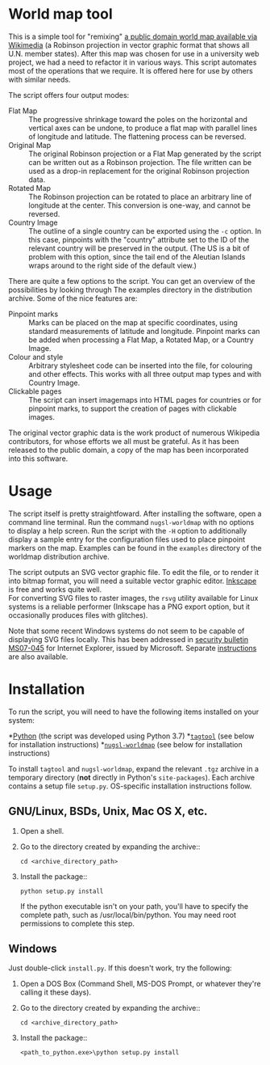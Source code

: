 World map tool
==============

This is a simple tool for "remixing" [a public domain world map
available via Wikimedia][map] (a Robinson projection in vector graphic
format that shows all U.N. member states).  After this map was chosen
for use in a university web project, we had a need to refactor it in
various ways.  This script automates most of the operations that
we require.  It is offered
here for use by others with similar needs.

[map]: http://commons.wikimedia.org/wiki/Image:BlankMap-World6.svg

The script offers four output modes:

<dl>
<dt>Flat Map</dt>
<dd>The progressive shrinkage toward the poles on the horizontal
and vertical axes can be undone, to produce a flat map with
parallel lines of longitude and latitude.  The flattening
process can be reversed.</dd>

<dt>Original Map</dt>
<dd>The original Robinson projection or a Flat Map generated by
the script can be written out as a Robinson projection. The
file written can be used as a drop-in replacement for the
original Robinson projection data.
	
<dt>Rotated Map</dt>
<dd>The Robinson projection can be rotated to place an arbitrary
line of longitude at the center.  This conversion is one-way,
and cannot be reversed.

<dt>Country Image</dt>
<dd>The outline of a single country can be exported using
the <code>-c</code> option.  In this case, pinpoints with the "country"
attribute set to the ID of the relevant country will be
preserved in the output.  (The US is a bit of problem with
this option, since the tail end of the Aleutian Islands
wraps around to the right side of the default view.)</dd>
</dl>

There are quite a few options to the script.  You can get
an overview of the possibilities by looking through The examples
directory in the distribution archive.  Some of the nice
features are:

<dl>
<dt>Pinpoint marks</dt>
<dd>Marks can be placed on the map at specific coordinates,
using standard measurements of latitude and longitude.
Pinpoint marks can be added when processing a Flat Map,
a Rotated Map, or a Country Image.</dd>

<dt>Colour and style</dt>
<dd>Arbitrary stylesheet code can be inserted into the file,
for colouring and other effects.  This works with all three
output map types and with Country Image.</dd>

<dt>Clickable pages</dt>
<dd>The script can insert imagemaps into HTML pages for
countries or for pinpoint marks, to support the creation
of pages with clickable images.</dd>
</dl>

The original vector graphic data is the work product of numerous
Wikipedia contributors, for whose efforts we all must be 
grateful. As it has been released to the public domain, a copy 
of the map has been incorporated into this software.

# Usage

The script itself is pretty straightfoward.  After installing the
software, open a command line terminal.  Run the command
`nugsl-worldmap` with no options to display a help screen.  Run the
script with the `-H` option to additionally display a sample entry for
the configuration files used to place pinpoint markers on the map.
Examples can be found in the `examples` directory of the
worldmap distribution archive.

The script outputs an SVG vector graphic file.  To edit the file, or
to render it into bitmap format, you will need a suitable vector
graphic editor.  [Inkscape][inkscape] is free and works quite well.  
For converting SVG files to raster images, the `rsvg` utility
available for Linux systems is a reliable performer (Inkscape
has a PNG export option, but it occasionally produces files
with glitches).

[inkscape]: http://www.inkscape.org/

Note that some recent Windows systems do not seem to be capable of
displaying SVG files locally.  This has been addressed in [security
bulletin MS07-045][bulletin] for Internet Explorer, issued by
Microsoft.  Separate [instructions][instructions] are also available.

[bulletin]: http://support.microsoft.com/kb/937143

[instructions]: http://support.microsoft.com/kb/935575


# Installation

To run the script, you will need to have the following items
installed on your system:

*[Python][python] (the script was developed using Python 3.7)
*[`tagtool`][tagtool] (see below for installation instructions)
*[`nugsl-worldmap`][worldmap] (see below for installation instructions)

[python]: http://www.python.org/download/
[tagtool]: http://gsl-nagoya-u.net/appendix/software/tagtool//
[worldmap]: http://gsl-nagoya-u.net/appendix/software/worldmap/

To install `tagtool` and `nugsl-worldmap`, expand the relevant 
`.tgz` archive in a temporary directory (**not** directly in 
Python's ``site-packages``).  Each archive contains a setup file 
`setup.py`.  OS-specific installation instructions follow.


## GNU/Linux, BSDs, Unix, Mac OS X, etc.

1. Open a shell.
2. Go to the directory created by expanding the archive::

       cd <archive_directory_path>
3. Install the package::

       python setup.py install

   If the python executable isn't on your path, you'll have to specify
   the complete path, such as /usr/local/bin/python.  You may need
   root permissions to complete this step.


## Windows

Just double-click `install.py`.  If this doesn't work, try the
following:

1. Open a DOS Box (Command Shell, MS-DOS Prompt, or whatever they're
   calling it these days).
2. Go to the directory created by expanding the archive::

       cd <archive_directory_path>
3. Install the package::

       <path_to_python.exe>\python setup.py install


